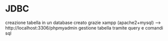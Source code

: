 # JDBC
creazione tabella in un database creato grazie xampp
(apache2+mysql) --> http://localhost:3306/phpmyadmin
gestione tabella tramite query e comandi sql
